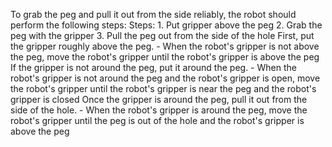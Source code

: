 To grab the peg and pull it out from the side reliably, the robot should perform the following steps:
    Steps:  1. Put gripper above the peg  2. Grab the peg with the gripper  3. Pull the peg out from the side of the hole
    First, put the gripper roughly above the peg.
    - When the robot's gripper is not above the peg, move the robot's gripper until the robot's gripper is above the peg
    If the gripper is not around the peg, put it around the peg.
    - When the robot's gripper is not around the peg and the robot's gripper is open, move the robot's gripper until the robot's gripper is near the peg and the robot's gripper is closed
    Once the gripper is around the peg, pull it out from the side of the hole.
    - When the robot's gripper is around the peg, move the robot's gripper until the peg is out of the hole and the robot's gripper is above the peg